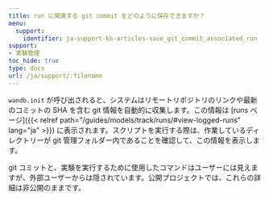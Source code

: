 ```yaml
---
title: run に関連する git commit をどのように保存できますか？
menu:
  support:
    identifier: ja-support-kb-articles-save_git_commit_associated_run
support:
- 実験管理
toc_hide: true
type: docs
url: /ja/support/:filename
---
```


`wandb.init` が呼び出されると、システムはリモートリポジトリのリンクや最新のコミットの SHA を含む git 情報を自動的に収集します。この情報は [runs ページ]({{< relref path="/guides/models/track/runs/#view-logged-runs" lang="ja" >}}) に表示されます。スクリプトを実行する際は、作業しているディレクトリーが git 管理フォルダー内であることを確認して、この情報を表示します。

git コミットと、実験を実行するために使用したコマンドはユーザーには見えますが、外部ユーザーからは隠されています。公開プロジェクトでは、これらの詳細は非公開のままです。